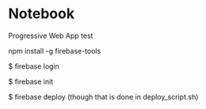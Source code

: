 # Notebook
Progressive Web App test



npm install -g firebase-tools


$ firebase login

$ firebase init


$ firebase deploy (though that is done in deploy_script.sh)